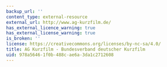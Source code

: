 ```yaml
---
backup_url: ''
content_type: external-resource
external_url: http://www.ag-kurzfilm.de/
has_external_licence_warning: true
has_external_license_warning: true
is_broken: ''
license: https://creativecommons.org/licenses/by-nc-sa/4.0/
title: AG Kurzfilm - Bundesverband deutscher Kurzfilm
uid: 978a5646-1f0b-488c-ae6a-3da1c2712608
---
```

